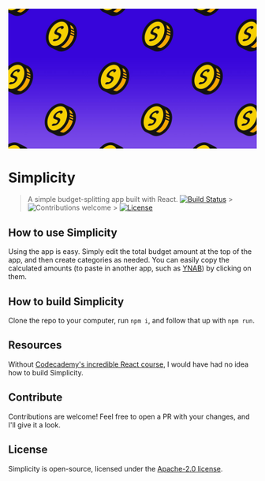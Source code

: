 ![splash-image](public/favicon/simplicity-FHD.jpg)

# Simplicity

> A simple budget-splitting app built with React.
> [![Build Status](https://travis-ci.org/jacksonhvisuals/simplicity.svg?branch=master)](https://travis-ci.org/jacksonhvisuals/simplicity) > ![Contributions welcome](https://img.shields.io/badge/contributions-welcome-orange.svg) > [![License](https://img.shields.io/badge/license-Apache--2.0-blue.svg)](https://www.apache.org/licenses/LICENSE-2.0)

## How to use Simplicity

Using the app is easy. Simply edit the total budget amount at the top of the app, and then create categories as needed. You can easily copy the calculated amounts (to paste in another app, such as [YNAB](https://youneedabudget.com)) by clicking on them.

## How to build Simplicity

Clone the repo to your computer, run `npm i`, and follow that up with `npm run`.

## Resources

Without [Codecademy's incredible React course](https://www.codecademy.com/pro/intensive/build-frontend-web-apps-from-scratch), I would have had no idea how to build Simplicity.

## Contribute

Contributions are welcome! Feel free to open a PR with your changes, and I'll give it a look.

## License

Simplicity is open-source, licensed under the [Apache-2.0 license](https://www.apache.org/licenses/LICENSE-2.0).
